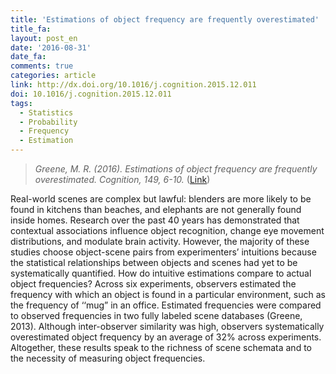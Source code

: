 ```yaml
---
title: 'Estimations of object frequency are frequently overestimated'
title_fa:
layout: post_en
date: '2016-08-31'
date_fa:
comments: true
categories: article
link: http://dx.doi.org/10.1016/j.cognition.2015.12.011
doi: 10.1016/j.cognition.2015.12.011
tags:
  - Statistics
  - Probability
  - Frequency
  - Estimation
---
```


> *Greene, M. R. (2016). Estimations of object frequency are frequently overestimated. Cognition, 149, 6-10.* ([Link](http://dx.doi.org/10.1016/j.cognition.2015.12.011))


Real-world scenes are complex but lawful: blenders are more likely to be found in kitchens than beaches, and elephants are not generally found inside homes. Research over the past 40 years has demonstrated that contextual associations influence object recognition, change eye movement distributions, and modulate brain activity. However, the majority of these studies choose object-scene pairs from experimenters’ intuitions because the statistical relationships between objects and scenes had yet to be systematically quantified. How do intuitive estimations compare to actual object frequencies? Across six experiments, observers estimated the frequency with which an object is found in a particular environment, such as the frequency of ‘‘mug” in an office. Estimated frequencies were compared to observed frequencies in two fully labeled scene databases (Greene, 2013). Although inter-observer similarity was high, observers systematically overestimated object frequency by an average of 32% across experiments. Altogether, these results speak to the richness of scene schemata and to the necessity of measuring object frequencies.
